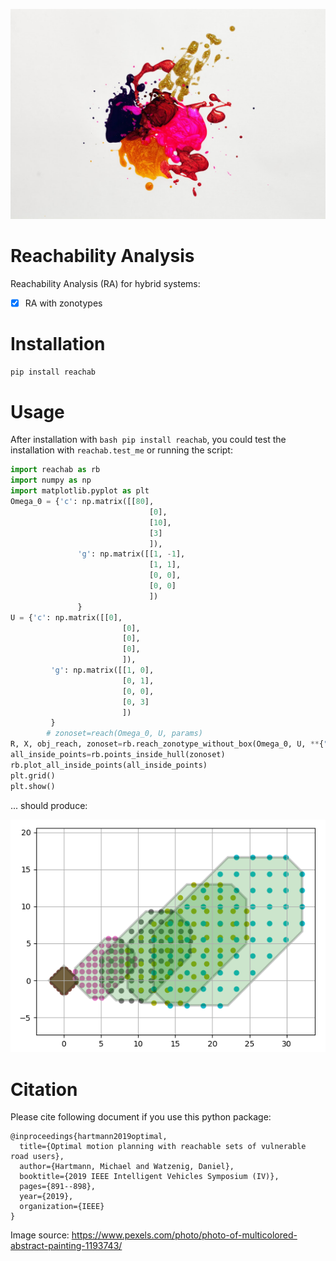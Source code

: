 ![](/images/pexels-free-creative-stuff-1193743.jpg)


# Reachability Analysis
Reachability Analysis (RA) for hybrid systems:

- [x] RA with zonotypes

# Installation
```bash
pip install reachab
```

# Usage

After installation with ```bash pip install reachab```, you could test the installation with ```reachab.test_me``` 
or running the script:

[comment]: <> (```python)

[comment]: <> (    parser = argparse.ArgumentParser&#40;&#41;)

[comment]: <> (    parser.add_argument&#40;'--box_function', '-box', type=str, help='choices: without_box, with_box',)

[comment]: <> (                        default='without_box', required=False&#41;)

[comment]: <> (    parser.add_argument&#40;'--visualization', '-vis', type=str, help='y, n',)

[comment]: <> (                        default='y', required=False&#41;)

[comment]: <> (    parser.add_argument&#40;'--time_horizon', '-T', type=float, help='value like: T=2.2', default=2.2, required=False&#41;)

[comment]: <> (    parser.add_argument&#40;'--steps', '-N', type=int, help='value like N=4', default=6, required=False&#41;)

[comment]: <> (    parser.add_argument&#40;'--debug', '-deb', type=str, help='&#40;y,n&#41;', default='n', required=False&#41;)

[comment]: <> (    parser.add_argument&#40;'--window_x', '-wix', type=int, help='windowsize in x-direction for savgol_filter', default=101, required=False&#41;)

[comment]: <> (    parser.add_argument&#40;'--window_y', '-wiy', type=int, help='windowsize in y-direction for savgol_filter', default=101, required=False&#41;)

[comment]: <> (    parser.add_argument&#40;'--poly_x', '-pox', type=int, help='polygon order in x-direction for savgol_filter', default=2, required=False&#41;)

[comment]: <> (    parser.add_argument&#40;'--poly_y', '-poy', type=int, help='polygon order in y-direction for savgol_filter', default=2, required=False&#41;)

[comment]: <> (    parser.add_argument&#40;'--program', '-pro', type=str, help='a&#41; only_reachability', default='only_reachability', required=False&#41;)

[comment]: <> (    args = parser.parse_args&#40;&#41;)

[comment]: <> (    params = vars&#40;args&#41;)

[comment]: <> (    params['PROJECT_ROOT']=definitions.get_project_root&#40;&#41;)

[comment]: <> (    if &#40;params['debug'] == 'y'&#41;:)

[comment]: <> (        logging.basicConfig&#40;format='%&#40;levelname&#41;s:%&#40;message&#41;s', level=logging.DEBUG&#41;)

[comment]: <> (    only_reachability&#40;params&#41;)

[comment]: <> (```)

```python
import reachab as rb
import numpy as np
import matplotlib.pyplot as plt
Omega_0 = {'c': np.matrix([[80],
                               [0],
                               [10],
                               [3]
                               ]),
               'g': np.matrix([[1, -1],
                               [1, 1],
                               [0, 0],
                               [0, 0]
                               ])
               }
U = {'c': np.matrix([[0],
                         [0],
                         [0],
                         [0],
                         ]),
         'g': np.matrix([[1, 0],
                         [0, 1],
                         [0, 0],
                         [0, 3]
                         ])
         }
        # zonoset=reach(Omega_0, U, params)
R, X, obj_reach, zonoset=rb.reach_zonotype_without_box(Omega_0, U, **{"time_horizon": 2.2, "steps": 4, "visualization": "y", "face_color": "green"})
all_inside_points=rb.points_inside_hull(zonoset)
rb.plot_all_inside_points(all_inside_points)
plt.grid()
plt.show()
```

... should produce:

![](/images/reachab.png)


# Citation

Please cite following document if you use this python package:
```
@inproceedings{hartmann2019optimal,
  title={Optimal motion planning with reachable sets of vulnerable road users},
  author={Hartmann, Michael and Watzenig, Daniel},
  booktitle={2019 IEEE Intelligent Vehicles Symposium (IV)},
  pages={891--898},
  year={2019},
  organization={IEEE}
}
```


Image source: https://www.pexels.com/photo/photo-of-multicolored-abstract-painting-1193743/